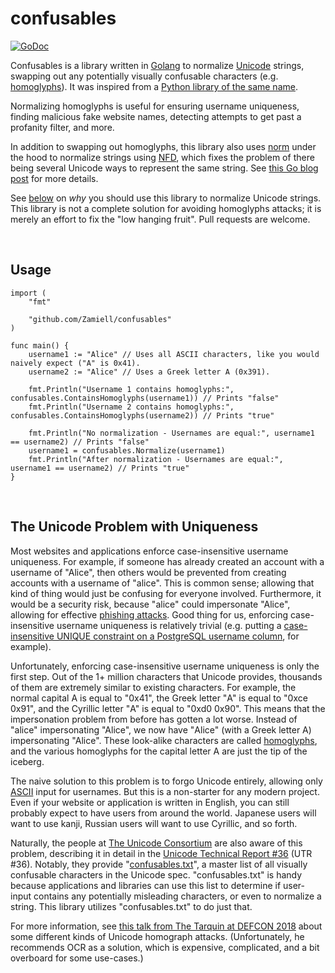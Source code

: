 # confusables

[![GoDoc](https://godoc.org/github.com/Zamiell/confusables?status.svg)](https://pkg.go.dev/github.com/Zamiell/confusables?tab=doc)

Confusables is a library written in [Golang](https://golang.org/) to normalize [Unicode](https://en.wikipedia.org/wiki/Unicode) strings, swapping out any potentially visually confusable characters (e.g. [homoglyphs](https://en.wikipedia.org/wiki/Homoglyph)). It was inspired from a [Python library of the same name](https://github.com/woodgern/confusables).

Normalizing homoglyphs is useful for ensuring username uniqueness, finding malicious fake website names, detecting attempts to get past a profanity filter, and more.

In addition to swapping out homoglyphs, this library also uses [norm](https://godoc.org/golang.org/x/text/unicode/norm) under the hood to normalize strings using [NFD](https://en.wikipedia.org/wiki/Unicode_equivalence), which fixes the problem of there being several Unicode ways to represent the same string. See [this Go blog post](https://blog.golang.org/normalization) for more details.

See [below](#the-unicode-problem-with-uniqueness) on *why* you should use this library to normalize Unicode strings. This library is not a complete solution for avoiding homoglyphs attacks; it is merely an effort to fix the "low hanging fruit". Pull requests are welcome.

<br />

## Usage

```
import (
	"fmt"

	"github.com/Zamiell/confusables"
)

func main() {
	username1 := "Alice" // Uses all ASCII characters, like you would naively expect ("A" is 0x41).
	username2 := "Αlice" // Uses a Greek letter A (0x391).

	fmt.Println("Username 1 contains homoglyphs:", confusables.ContainsHomoglyphs(username1)) // Prints "false"
	fmt.Println("Username 2 contains homoglyphs:", confusables.ContainsHomoglyphs(username2)) // Prints "true"

	fmt.Println("No normalization - Usernames are equal:", username1 == username2) // Prints "false"
	username1 = confusables.Normalize(username1)
	fmt.Println("After normalization - Usernames are equal:", username1 == username2) // Prints "true"
}
```

<br />

## The Unicode Problem with Uniqueness

Most websites and applications enforce case-insensitive username uniqueness. For example, if someone has already created an account with a username of "Alice", then others would be prevented from creating accounts with a username of "alice". This is common sense; allowing that kind of thing would just be confusing for everyone involved. Furthermore, it would be a security risk, because "alice" could impersonate "Alice", allowing for effective [phishing attacks](https://en.wikipedia.org/wiki/Phishing). Good thing for us, enforcing case-insensitive username uniqueness is relatively trivial (e.g. putting a [case-insensitive UNIQUE constraint on a PostgreSQL username column](http://shuber.io/case-insensitive-unique-constraints-in-postgres/), for example).

Unfortunately, enforcing case-insensitive username uniqueness is only the first step. Out of the 1+ million characters that Unicode provides, thousands of them are extremely similar to existing characters. For example, the normal capital A is equal to "0x41", the Greek letter "Α" is equal to "0xce 0x91", and the Cyrillic letter "А" is equal to "0xd0 0x90". This means that the impersonation problem from before has gotten a lot worse. Instead of "alice" impersonating "Alice", we now have "Αlice" (with a Greek letter Α) impersonating "Alice". These look-alike characters are called [homoglyphs](https://en.wikipedia.org/wiki/Homoglyph), and the various homoglyphs for the capital letter A are just the tip of the iceberg.

The naive solution to this problem is to forgo Unicode entirely, allowing only [ASCII](https://en.wikipedia.org/wiki/ASCII) input for usernames. But this is a non-starter for any modern project. Even if your website or application is written in English, you can still probably expect to have users from around the world. Japanese users will want to use kanji, Russian users will want to use Cyrillic, and so forth.

Naturally, the people at [The Unicode Consortium](https://en.wikipedia.org/wiki/Unicode_Consortium) are also aware of this problem, describing it in detail in the [Unicode Technical Report #36](http://unicode.org/reports/tr36/) (UTR #36). Notably, they provide "[confusables.txt](https://www.unicode.org/Public/security/latest/confusables.txt)", a master list of all visually confusable characters in the Unicode spec. "confusables.txt" is handy because applications and libraries can use this list to determine if user-input contains any potentially misleading characters, or even to normalize a string. This library utilizes "confusables.txt" to do just that.

For more information, see [this talk from The Tarquin at DEFCON 2018](https://www.youtube.com/watch?v=Ec1OOiG4RMA) about some different kinds of Unicode homograph attacks. (Unfortunately, he recommends OCR as a solution, which is expensive, complicated, and a bit overboard for some use-cases.)

<br />
